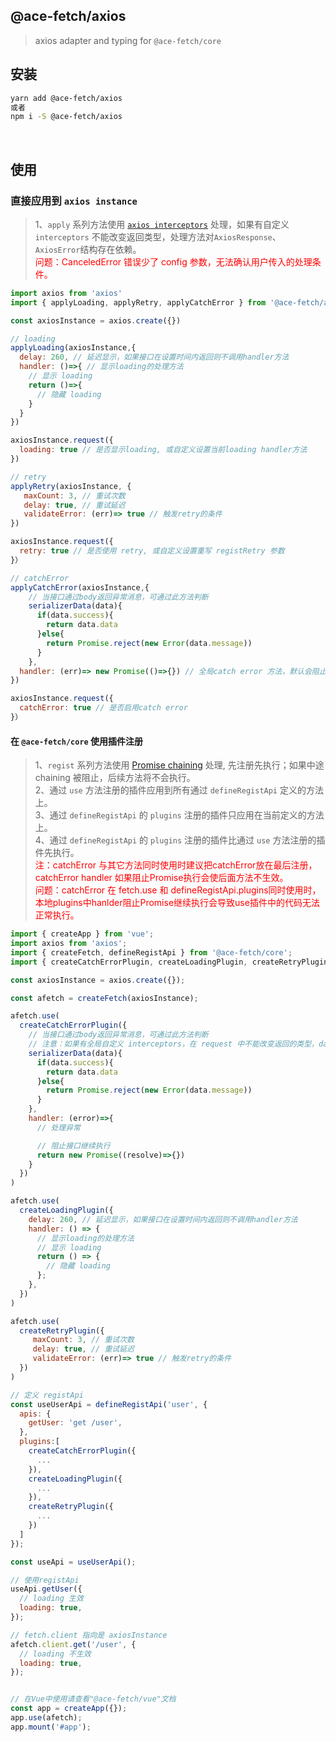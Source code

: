 ## @ace-fetch/axios

> axios adapter and typing for `@ace-fetch/core`

## 安装

```bash
yarn add @ace-fetch/axios
或者
npm i -S @ace-fetch/axios
```

<br>

## 使用

### 直接应用到 `axios instance`

> 1、`apply` 系列方法使用 [`axios interceptors`](https://axios-http.com/docs/interceptors) 处理，如果有自定义 `interceptors` 不能改变返回类型，处理方法对`AxiosResponse`、`AxiosError`结构存在依赖。  
> <font color="red">问题：CanceledError 错误少了 config 参数，无法确认用户传入的处理条件。</font>

```javascript
import axios from 'axios'
import { applyLoading, applyRetry, applyCatchError } from '@ace-fetch/axios'

const axiosInstance = axios.create({})

// loading
applyLoading(axiosInstance,{
  delay: 260, // 延迟显示，如果接口在设置时间内返回则不调用handler方法
  handler: ()=>{ // 显示loading的处理方法
    // 显示 loading
    return ()=>{
      // 隐藏 loading
    }
  }
})

axiosInstance.request({
  loading: true // 是否显示loading, 或自定义设置当前loading handler方法
})

// retry
applyRetry(axiosInstance, {
   maxCount: 3, // 重试次数
   delay: true, // 重试延迟
   validateError: (err)=> true // 触发retry的条件
})

axiosInstance.request({
  retry: true // 是否使用 retry, 或自定义设置重写 registRetry 参数
}）

// catchError
applyCatchError(axiosInstance,{
    // 当接口通过body返回异常消息，可通过此方法判断
    serializerData(data){
      if(data.success){
        return data.data
      }else{
        return Promise.reject(new Error(data.message))
      }
    },
  handler: (err)=> new Promise(()=>{}) // 全局catch error 方法，默认会阻止往后执行
})

axiosInstance.request({
  catchError: true // 是否启用catch error
}）

```

#### 在 `@ace-fetch/core` 使用插件注册

> 1、`regist` 系列方法使用 [Promise chaining](https://developer.mozilla.org/en-US/docs/Web/JavaScript/Guide/Using_promises#chaining) 处理, 先注册先执行；如果中途chaining 被阻止，后续方法将不会执行。    
> 2、通过 `use` 方法注册的插件应用到所有通过 `defineRegistApi` 定义的方法上。  
> 3、通过 `defineRegistApi` 的 `plugins` 注册的插件只应用在当前定义的方法上。  
> 4、通过 `defineRegistApi` 的 `plugins` 注册的插件比通过 `use` 方法注册的插件先执行。  
> <font color="red">注：catchError 与其它方法同时使用时建议把catchError放在最后注册，catchError handler 如果阻止Promise执行会使后面方法不生效。</font>  
> <font color="red">问题：catchError 在 fetch.use 和 defineRegistApi.plugins同时使用时，本地plugins中hanlder阻止Promise继续执行会导致use插件中的代码无法正常执行。</font>

```javascript
import { createApp } from 'vue';
import axios from 'axios';
import { createFetch, defineRegistApi } from '@ace-fetch/core';
import { createCatchErrorPlugin, createLoadingPlugin, createRetryPlugin } from '@ace-fetch/axios';

const axiosInstance = axios.create({});

const afetch = createFetch(axiosInstance);

afetch.use(
  createCatchErrorPlugin({
    // 当接口通过body返回异常消息，可通过此方法判断
    // 注意：如果有全局自定义 interceptors，在 request 中不能改变返回的类型，data 参数为 AxiosResponse data 参数
    serializerData(data){
      if(data.success){
        return data.data
      }else{
        return Promise.reject(new Error(data.message))
      }
    },
    handler: (error)=>{
      // 处理异常

      // 阻止接口继续执行
      return new Promise((resolve)=>{})
    }
  })
)

afetch.use(
  createLoadingPlugin({
    delay: 260, // 延迟显示，如果接口在设置时间内返回则不调用handler方法
    handler: () => {
      // 显示loading的处理方法
      // 显示 loading
      return () => {
        // 隐藏 loading
      };
    },
  })
)

afetch.use(
  createRetryPlugin({
     maxCount: 3, // 重试次数
     delay: true, // 重试延迟
     validateError: (err)=> true // 触发retry的条件
  })
)

// 定义 registApi
const useUserApi = defineRegistApi('user', {
  apis: {
    getUser: 'get /user',
  },
  plugins:[
    createCatchErrorPlugin({
      ...
    }),
    createLoadingPlugin({
      ...
    }),
    createRetryPlugin({
      ...
    })
  ]
});

const useApi = useUserApi();

// 使用registApi
useApi.getUser({
  // loading 生效
  loading: true,
});

// fetch.client 指向是 axiosInstance
afetch.client.get('/user', {
  // loading 不生效
  loading: true,
});


// 在Vue中使用请查看"@ace-fetch/vue"文档
const app = createApp({});
app.use(afetch);
app.mount('#app');
```
